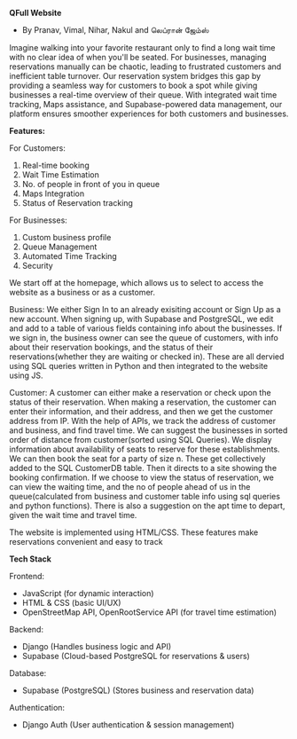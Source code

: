 **QFull Website**
- By Pranav, Vimal, Nihar, Nakul and லெப்ரான் ஜேம்ஸ்


Imagine walking into your favorite restaurant only to find a long wait time with no clear idea of when you'll be seated. For businesses, managing reservations manually can be chaotic, leading to frustrated customers and inefficient table turnover. Our reservation system bridges this gap by providing a seamless way for customers to book a spot while giving businesses a real-time overview of their queue. With integrated wait time tracking, Maps assistance, and Supabase-powered data management, our platform ensures smoother experiences for both customers and businesses.


**Features:**

For Customers:
1. Real-time booking
2. Wait Time Estimation
3. No. of people in front of you in queue
4. Maps Integration
5. Status of Reservation tracking

For Businesses:
1. Custom business profile
2. Queue Management
3. Automated Time Tracking
4. Security


We start off at the homepage, which allows us to select to access the website as a business or as a customer.

Business:
We either Sign In to an already exisiting account or Sign Up as a new account. 
When signing up, with Supabase and PostgreSQL, we edit and add to a table of various fields containing info about the businesses. 
If we sign in, the business owner can see the queue of customers, with info about their reservation bookings, and the status of their reservations(whether they are waiting or checked in). These are all dervied using SQL queries written in Python and then integrated to the website using JS.

Customer:
A customer can either make a reservation or check upon the status of their reservation. 
When making a reservation, the customer can enter their information, and their address, and then we get the customer address from IP. With the help of APIs, we track the address of customer and business, and find travel time. We can suggest the businesses in sorted order of distance from customer(sorted using SQL Queries). We display information about availability of seats to reserve for these establishments. We can then book the seat for a party of size n. These get collectively added to the SQL CustomerDB table. Then it directs to a site showing the booking confirmation. 
If we choose to view the status of reservation, we can view the waiting time, and the no of people ahead of us in the queue(calculated from business and customer table info using sql queries and python functions). There is also a suggestion on the apt time to depart, given the wait time and travel time.

The website is implemented using HTML/CSS. These features make reservations convenient and easy to track


**Tech Stack**

Frontend:
- JavaScript (for dynamic interaction)
- HTML & CSS (basic UI/UX)
- OpenStreetMap API, OpenRootService API (for travel time estimation)
  
Backend:
- Django (Handles business logic and API)
- Supabase (Cloud-based PostgreSQL for reservations & users)
  
Database:
- Supabase (PostgreSQL) (Stores business and reservation data)
  
Authentication:
- Django Auth (User authentication & session management)
